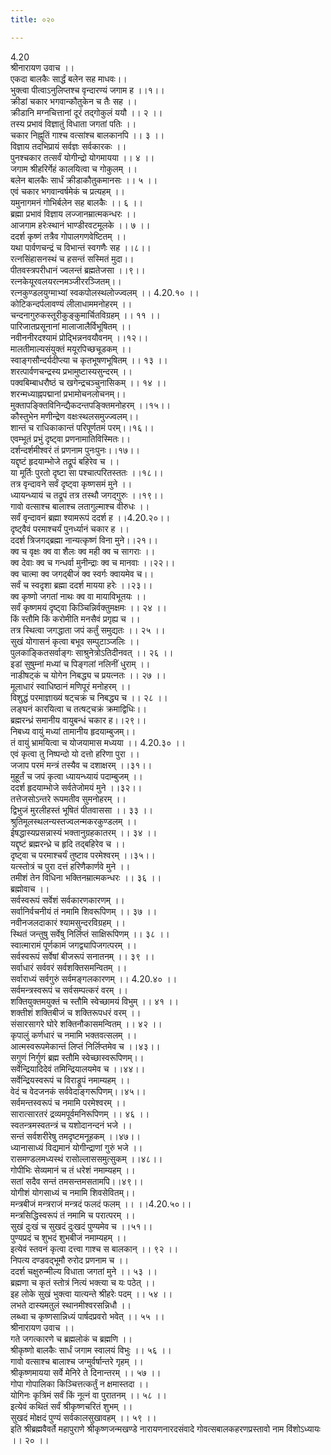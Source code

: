 ```yaml
---
title: ०२०

---
```

4.20  
श्रीनारायण उवाच ।।  
एकदा बालकैः सार्द्धं बलेन सह माधवः।।  
भुक्त्वा पीत्वाऽनुलिप्तश्च वृन्दारण्यं जगाम ह ।।१।।  
क्रीडां चकार भगवान्कौतुकेन च तैः सह ।।  
क्रीडानि मग्नचित्तानां दूरं तद्गोकुलं ययौ ।। २ ।।  
तस्य प्रभावं विज्ञातुं विधाता जगतां पतिः ।।  
चकार निह्नुतिं गाश्च वत्सांश्च बालकानपि ।। ३ ।।  
विज्ञाय तदभिप्रायं सर्वज्ञः सर्वकारकः ।।  
पुनश्चकार तत्सर्वं योगीन्द्रो योगमायया ।। ४ ।।  
जगाम श्रीहरिर्गेहं कालयित्वा च गोकुलम् ।।  
बलेन बालकैः सार्धं क्रीडाकौतुकमानसः ।। ५ ।।  
एवं चकार भगवान्वर्षमेकं च प्रत्यहम् ।।  
यमुनागमनं गोभिर्बलेन सह बालकैः ।। ६ ।।  
ब्रह्मा प्रभावं विज्ञाय लज्जानम्रात्मकन्धरः ।।  
आजगाम हरेःस्थानं भाण्डीरवटमूलके ।। ७ ।।  
ददर्श कृष्णं तत्रैव गोपालगणवेष्टितम् ।।  
यथा पार्वणचन्द्रं च विभान्तं स्वगणैः सह ।।८।।  
रत्नसिंहासनस्थं च हसन्तं सस्मितं मुदा।।  
पीतवस्त्रपरीधानं ज्वलन्तं ब्रह्मतेजसा ।।९।।  
रत्नकेयूरवलयरत्नमञ्जीररञ्जितम्।।  
रत्नकुण्डलयुग्माभ्यां स्वकपोलस्थलोज्ज्वलम् ।। 4.20.१० ।।  
कोटिकन्दर्पलावण्यं लीलाधाममनोहरम् ।।  
चन्दनागुरुकस्तूरीकुङ्कुमार्चितविग्रहम् ।। ११ ।।  
पारिजातप्रसूनानां मालाजालैर्विभूषितम् ।।  
नवीननीरदश्यामं प्रोद्भिन्ननवयौवनम् ।।१२।।  
मालतीमाल्यसंयुक्तं मयूरपिच्छचूडकम् ।।  
स्वाङ्गसौन्दर्यदीप्त्या च कृतभूषणभूषितम् ।। १३ ।।  
शरत्पार्वणचन्द्रस्य प्रभामुष्टास्यसुन्दरम् ।।  
पक्वबिम्बाधरौष्ठं च खगेन्द्रचञ्चुनासिकम् ।। १४ ।।  
शरन्मध्याह्नपद्मानां प्रभामोचनलोचनम्।।  
मुक्तापङ्क्तिविनिन्द्यैकदन्तपङ्क्तिमनोहरम् ।।१५।।  
कौस्तुभेन मणीन्द्रेण वक्षःस्थलसमुज्ज्वलम्।।  
शान्तं च राधिकाकान्तं परिपूर्णतमं परम्।।१६।।  
एवम्भूतं प्रभुं दृष्ट्वा प्रणनामातिविस्मितः।।  
दर्शन्दर्शमीश्वरं तं प्रणनाम पुनःपुनः।।१७।।  
यद्दृष्टं हृदयाम्भोजे तद्रूपं बहिरेव च ।।  
या मूर्तिः पुरतो दृष्टा सा पश्चात्परितस्ततः ।।१८।।  
तत्र वृन्दावने सर्वं दृष्ट्वा कृष्णसमं मुने ।।  
ध्यायन्ध्यायं च तद्रूपं तत्र तस्थौ जगद्गुरुः ।।१९।।  
गावो वत्साश्च बालाश्च लतागुल्माश्च वीरुधः ।।  
सर्वं वृन्दावनं ब्रह्मा श्यामरूपं ददर्श ह ।।4.20.२०।।  
दृष्ट्वैवं परमाश्चर्यं पुनर्ध्यानं चकार ह ।।  
ददर्श त्रिजगद्ब्रह्मा नान्यत्कृष्णं विना मुने।।२१।।  
क्व च वृक्षः क्व वा शैलः क्व मही क्व च सागराः ।।  
क्व देवाः क्व च गन्धर्वा मुनीन्द्राः क्व च मानवाः ।।२२।।  
क्व चात्मा क्व जगद्बीजं क्व स्वर्गः क्वायमेव च।।  
सर्वं च स्वदृशा ब्रह्मा ददर्श मायया हरेः ।।२३।।  
क्व कृष्णो जगतां नाथः क्व वा मायाविभूतयः ।।  
सर्वं कृष्णमयं दृष्ट्वा किञ्चिन्निर्वक्तुमक्षमः ।। २४ ।।  
किं स्तौमि किं करोमीति मनसैवं प्रगृह्य च ।।  
तत्र स्थित्वा जगद्धाता जपं कर्तुं समुद्यतः ।। २५ ।।  
सुखं योगासनं कृत्वा बभूव सम्पुटाञ्जलिः ।।  
पुलकाङ्कितसर्वाङ्गः साश्रुनेत्रोऽतिदीनवत् ।। २६ ।।  
इडां सुषुम्नां मध्यां च पिङ्गलां नलिनीं धुराम् ।।  
नाडीषट्कं च योगेन निबद्ध्य च प्रयत्नतः ।। २७ ।।  
मूलाधारं स्वाधिष्ठानं मणिपूरं मनोहरम् ।।  
विशुद्धं परमाज्ञाख्यं षट्चक्रं च निबद्ध्य च ।। २८ ।।  
लङ्घनं कारयित्वा च तत्षट्चक्रं क्रमाद्विधिः।।  
ब्रह्मरन्ध्रं समानीय वायुबन्धं चकार ह।।२९।।  
निबध्य वायुं मध्यां तामानीय हृदयाम्बुजम्।।  
तं वायुं भ्रामयित्वा च योजयामास मध्यया ।। 4.20.३० ।।  
एवं कृत्वा तु निष्पन्दो यो दत्तो हरिणा पुरा ।।  
जजाप परमं मन्त्रं तस्यैव च दशाक्षरम् ।।३१।।  
मुहूर्तं च जपं कृत्वा ध्यायन्ध्यायं पदाम्बुजम् ।।  
ददर्श हृदयाम्भोजे सर्वतेजोमयं मुने ।।३२।।  
तत्तेजसोऽन्तरे रूपमतीव सुमनोहरम् ।।  
द्विभुजं मुरलीहस्तं भूषितं पीतवाससा ।। ३३ ।।  
श्रुतिमूलस्थलन्यस्तज्वलन्मकरकुण्डलम् ।।  
ईषद्धास्यप्रसन्नास्यं भक्तानुग्रहकातरम् ।। ३४ ।।  
यद्दृष्टं ब्रह्मरन्ध्रे च हृदि तद्बहिरेव च ।।  
दृष्ट्वा च परमाश्चर्यं तुष्टाव परमेश्वरम् ।।३५।।  
यत्स्तोत्रं च पुरा दत्तं हरिणैकार्णवे मुने ।।  
तमीशं तेन विधिना भक्तिनम्रात्मकन्धरः ।। ३६ ।।  
ब्रह्मोवाच ।।  
सर्वस्वरूपं सर्वेशं सर्वकारणकारणम् ।।  
सर्वानिर्वचनीयं तं नमामि शिवरूपिणम् ।। ३७ ।।  
नवीनजलदाकारं श्यामसुन्दरविग्रहम् ।।  
स्थितं जन्तुषु सर्वेषु निर्लिप्तं साक्षिरूपिणम् ।। ३८ ।।  
स्वात्मारामं पूर्णकामं जगद्व्यापिजगत्परम् ।।  
सर्वस्वरूपं सर्वेषां बीजरूपं सनातनम् ।। ३९ ।।  
सर्वाधारं सर्ववरं सर्वशक्तिसमन्वितम् ।।  
सर्वाराध्यं सर्वगुरुं सर्वमङ्गलकारणम् ।। 4.20.४० ।।  
सर्वमन्त्रस्वरूपं च सर्वसम्पत्करं वरम् ।।  
शक्तियुक्तमयुक्तं च स्तौमि स्वेच्छामयं विभुम् ।। ४१ ।।  
शक्तीशं शक्तिबीजं च शक्तिरूपधरं वरम् ।।  
संसारसागरे घोरे शक्तिनौकासमन्वितम् ।। ४२ ।।  
कृपालुं कर्णधारं च नमामि भक्तवत्सलम् ।।  
आत्मस्वरूपमेकान्तं लिप्तं निर्लिप्तमेव च ।।४३।।  
सगुणं निर्गुणं ब्रह्म स्तौमि स्वेच्छास्वरूपिणम्।।  
सर्वेन्द्रियादिदेवं तमिन्द्रियालयमेव च ।।४४।।  
सर्वेन्द्रियस्वरूपं च विराड्रूपं नमाम्यहम् ।।  
वेदं च वेदजनकं सर्ववेदाङ्गरूपिणम्।।४५।।  
सर्वमन्तस्वरूपं च नमामि परमेश्वरम् ।।  
सारात्सारतरं द्रव्यमपूर्वमनिरूपिणम् ।। ४६ ।।  
स्वतन्त्रमस्वतन्त्रं च यशोदानन्दनं भजे ।।  
सन्तं सर्वशरीरेषु तमदृष्टमनूहकम् ।।४७।।  
ध्यानासाध्यं विद्यमानं योगीन्द्राणां गुरुं भजे ।।  
रासमण्डलमध्यस्थं रासोल्लाससमुत्सुकम् ।।४८।।  
गोपीभिः सेव्यमानं च तं धरेशं नमाम्यहम् ।।  
सतां सदैव सन्तं तमसन्तमसतामपि।।४९।।  
योगीशं योगसाध्यं च नमामि शिवसेवितम्।।  
मन्त्रबीजं मन्त्रराजं मन्त्रदं फलदं फलम् ।। ।।4.20.५०।।  
मन्त्रसिद्धिस्वरूपं तं नमामि च परात्परम् ।।  
सुखं दुःखं च सुखदं दुःखदं पुण्यमेव च ।।५१।।  
पुण्यप्रदं च शुभदं शुभबीजं नमाम्यहम् ।।  
इत्येवं स्तवनं कृत्वा दत्त्वा गाश्च स बालकान् ।। ९२ ।।  
निपत्य दण्डवद्भूमौ रुरोद प्रणनाम च ।।  
ददर्श चक्षुरुन्मील्य विधाता जगतां मुने ।। ५३ ।।  
ब्रह्मणा च कृतं स्तोत्रं नित्यं भक्त्या च यः पठेत् ।।  
इह लोके सुखं भुक्त्वा यात्यन्ते श्रीहरेः पदम् ।। ५४ ।।  
लभते दास्यमतुलं स्थानमीश्वरसन्निधौ ।।  
लब्ध्वा च कृष्णसान्निध्यं पार्षदप्रवरो भवेत् ।। ५५ ।।  
श्रीनारायण उवाच ।।  
गते जगत्कारणे च ब्रह्मलोकं च ब्रह्मणि ।।  
श्रीकृष्णो बालकैः सार्धं जगाम स्वालयं विभुः ।। ५६ ।।  
गावो वत्साश्च बालाश्च जग्मुर्वर्षान्तरे गृहम् ।।  
श्रीकृष्णमायया सर्वे मेनिरे ते दिनान्तरम् ।। ५७ ।।  
गोपा गोपालिका किञ्चित्तत्कर्तुं न क्षमास्तदा ।।  
योगिनः कृत्रिमं सर्वं किं नूत्नं वा पुरातनम् ।। ५८ ।।  
इत्येवं कथितं सर्वं श्रीकृष्णचरितं शुभम् ।।  
सुखदं मोक्षदं पुण्यं सर्वकालसुखावहम् ।। ५९ ।।  
इति श्रीब्रह्मवैवर्ते महापुराणे श्रीकृष्णजन्मखण्डे नारायणनारदसंवादे गोवत्सबालकहरणप्रस्तावो नाम विंशोऽध्यायः ।। २० ।।